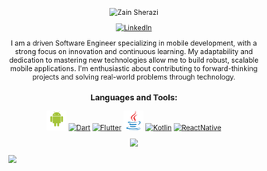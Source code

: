 <p align="center">
  <img src="https://capsule-render.vercel.app/api?type=waving&height=200&color=0:1034a6,100:0080ff&text=Zain%20Sherazi-nl-%20-nl-&section=header&desc=Software%20Engineer%20|%20Android%20|%20React%20Native&fontColor=fff&animation=fadeIn&rotate=0&fontSize=50&descSize=16" alt="Zain Sherazi"/>
</p>

<p align="center">
  <a href="https://www.linkedin.com/in/syed-zain-ul-abidin-sherazi-15aa62246"><img src="https://img.shields.io/badge/linkedin-%231DA1F2.svg?&style=for-the-badge&logo=linkedin&logoColor=white&color=071A2C" alt="LinkedIn" alt="LinkedIn"></a>
</p>

<p align="center">I am a driven Software Engineer specializing in mobile development, with a strong focus on innovation and continuous learning. My adaptability and dedication to mastering new technologies allow me to build robust, scalable mobile applications. I'm enthusiastic about contributing to forward-thinking projects and solving real-world problems through technology.</p>

<h3 align="center">Languages and Tools:</h3>
<p align="center">
  <a href="https://developer.android.com" target="_blank" rel="noreferrer"><img src="https://raw.githubusercontent.com/devicons/devicon/master/icons/android/android-original-wordmark.svg" alt="Android" width="40" height="40" /></a>
  <a href="https://dart.dev" target="_blank" rel="noreferrer"><img src="https://www.vectorlogo.zone/logos/dartlang/dartlang-icon.svg" alt="Dart" width="40" height="40" /></a>
  <a href="https://flutter.dev" target="_blank" rel="noreferrer"><img src="https://www.vectorlogo.zone/logos/flutterio/flutterio-icon.svg" alt="Flutter" width="40" height="40" /></a>
  <a href="https://www.java.com" target="_blank" rel="noreferrer"><img src="https://raw.githubusercontent.com/devicons/devicon/master/icons/java/java-original.svg" alt="Java" width="40" height="40" /></a>
  <a href="https://kotlinlang.org" target="_blank" rel="noreferrer"><img src="https://www.vectorlogo.zone/logos/kotlinlang/kotlinlang-icon.svg" alt="Kotlin" width="40" height="40" /></a>
  <a href="https://reactnative.dev/" target="_blank" rel="noreferrer"><img src="https://cdn4.iconfinder.com/data/icons/logos-3/600/React.js_logo-1024.png" alt="ReactNative" width="40" height="40" /></a>
</p>

<p align="center"><img src="https://github-readme-stats-sigma-five.vercel.app/api/top-langs/?username=ZENSH1&hide=html" /></p>
<p>
<img src="https://camo.githubusercontent.com/c05beac4b856cfcf248e7a0e5708dcb8c6eb699ba607291b22d4f12edd37ed7c/68747470733a2f2f63617073756c652d72656e6465722e76657263656c2e6170702f6170693f747970653d776176696e6726636f6c6f723d6772616469656e7426637573746f6d436f6c6f724c6973743d3132266865696768743d3130302673656374696f6e3d666f6f746572" />
</p>
